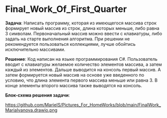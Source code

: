 # Final_Work_Of_First_Quarter
**Задача**:
Написать программу, которая из имеющегося массива строк формирует новый массив из строк, длина которых меньше, либо равна 3 символам. Первоначальный массив можно ввести с клавиатуры, либо задать на старте выполнения алгоритма. При решении не рекомендуется пользоваться коллекциями, лучше обойтись исключительно массивами.

**Решение**:
Код написан на языке программирования C#. Пользователь вводит с клавиатуры желаемое количество элементов массива, а затем каждый из элементов. Дальше выводится на консоль первый массив. А затем формируется новый массив на основе уже введенного по условию, что длина элемента первого массива меньше или равна 3. В конце элементы второго массива также выводятся на консоль.

**Блок-схема решения задачи**:

https://github.com/MarieIS/Pictures_For_HomeWorks/blob/main/FinalWork_MariaIvanova.drawio.png